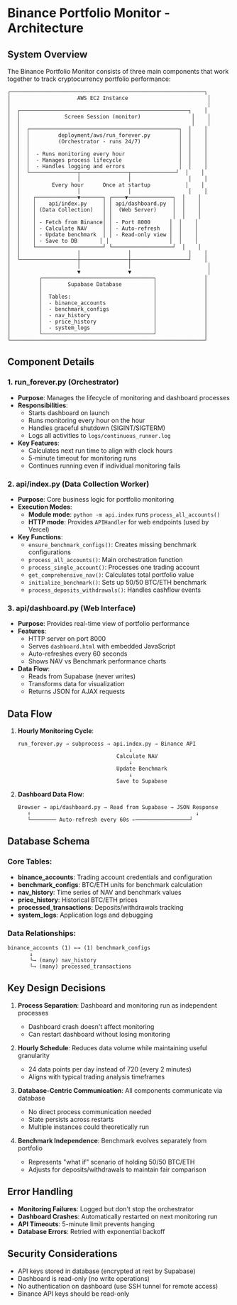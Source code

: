 # Binance Portfolio Monitor - Architecture

## System Overview

The Binance Portfolio Monitor consists of three main components that work together to track cryptocurrency portfolio performance:

```
┌─────────────────────────────────────────────────────────────┐
│                     AWS EC2 Instance                         │
│                                                              │
│  ┌─────────────────────────────────────────────────────┐    │
│  │              Screen Session (monitor)                │    │
│  │                                                      │    │
│  │  ┌───────────────────────────────────────────────┐  │    │
│  │  │         deployment/aws/run_forever.py         │  │    │
│  │  │         (Orchestrator - runs 24/7)            │  │    │
│  │  │                                               │  │    │
│  │  │  - Runs monitoring every hour                 │  │    │
│  │  │  - Manages process lifecycle                  │  │    │
│  │  │  - Handles logging and errors                 │  │    │
│  │  └───────────────┬───────────────┬──────────────┘  │    │
│  │                  │               │                  │    │
│  │          Every hour      Once at startup           │    │
│  │                  │               │                  │    │
│  │    ┌─────────────▼───────┐ ┌────▼──────────────┐  │    │
│  │    │    api/index.py     │ │ api/dashboard.py  │  │    │
│  │    │ (Data Collection)   │ │  (Web Server)     │  │    │
│  │    │                     │ │                   │  │    │
│  │    │ - Fetch from Binance│ │ - Port 8000      │  │    │
│  │    │ - Calculate NAV     │ │ - Auto-refresh   │  │    │
│  │    │ - Update benchmark  │ │ - Read-only view │  │    │
│  │    │ - Save to DB       │ │                   │  │    │
│  │    └─────────────────────┘ └───────────────────┘  │    │
│  │                  │               │                  │    │
│  └──────────────────┼───────────────┼──────────────────┘    │
│                     │               │                        │
│                     ▼               ▼                        │
│         ┌───────────────────────────────────┐               │
│         │        Supabase Database          │               │
│         │                                   │               │
│         │  Tables:                          │               │
│         │  - binance_accounts               │               │
│         │  - benchmark_configs              │               │
│         │  - nav_history                    │               │
│         │  - price_history                  │               │
│         │  - system_logs                    │               │
│         └───────────────────────────────────┘               │
└─────────────────────────────────────────────────────────────┘
```

## Component Details

### 1. **run_forever.py** (Orchestrator)
- **Purpose**: Manages the lifecycle of monitoring and dashboard processes
- **Responsibilities**:
  - Starts dashboard on launch
  - Runs monitoring every hour on the hour
  - Handles graceful shutdown (SIGINT/SIGTERM)
  - Logs all activities to `logs/continuous_runner.log`
- **Key Features**:
  - Calculates next run time to align with clock hours
  - 5-minute timeout for monitoring runs
  - Continues running even if individual monitoring fails

### 2. **api/index.py** (Data Collection Worker)
- **Purpose**: Core business logic for portfolio monitoring
- **Execution Modes**:
  - **Module mode**: `python -m api.index` runs `process_all_accounts()`
  - **HTTP mode**: Provides `APIHandler` for web endpoints (used by Vercel)
- **Key Functions**:
  - `ensure_benchmark_configs()`: Creates missing benchmark configurations
  - `process_all_accounts()`: Main orchestration function
  - `process_single_account()`: Processes one trading account
  - `get_comprehensive_nav()`: Calculates total portfolio value
  - `initialize_benchmark()`: Sets up 50/50 BTC/ETH benchmark
  - `process_deposits_withdrawals()`: Handles cashflow events

### 3. **api/dashboard.py** (Web Interface)
- **Purpose**: Provides real-time view of portfolio performance
- **Features**:
  - HTTP server on port 8000
  - Serves `dashboard.html` with embedded JavaScript
  - Auto-refreshes every 60 seconds
  - Shows NAV vs Benchmark performance charts
- **Data Flow**:
  - Reads from Supabase (never writes)
  - Transforms data for visualization
  - Returns JSON for AJAX requests

## Data Flow

1. **Hourly Monitoring Cycle**:
   ```
   run_forever.py → subprocess → api.index.py → Binance API
                                      ↓
                                  Calculate NAV
                                      ↓
                                  Update Benchmark
                                      ↓
                                  Save to Supabase
   ```

2. **Dashboard Data Flow**:
   ```
   Browser → api/dashboard.py → Read from Supabase → JSON Response
      ↑                                                    ↓
      └──────── Auto-refresh every 60s ←─────────────────┘
   ```

## Database Schema

### Core Tables:
- **binance_accounts**: Trading account credentials and configuration
- **benchmark_configs**: BTC/ETH units for benchmark calculation
- **nav_history**: Time series of NAV and benchmark values
- **price_history**: Historical BTC/ETH prices
- **processed_transactions**: Deposits/withdrawals tracking
- **system_logs**: Application logs and debugging

### Data Relationships:
```
binance_accounts (1) ←→ (1) benchmark_configs
       ↓
       └→ (many) nav_history
       └→ (many) processed_transactions
```

## Key Design Decisions

1. **Process Separation**: Dashboard and monitoring run as independent processes
   - Dashboard crash doesn't affect monitoring
   - Can restart dashboard without losing monitoring

2. **Hourly Schedule**: Reduces data volume while maintaining useful granularity
   - 24 data points per day instead of 720 (every 2 minutes)
   - Aligns with typical trading analysis timeframes

3. **Database-Centric Communication**: All components communicate via database
   - No direct process communication needed
   - State persists across restarts
   - Multiple instances could theoretically run

4. **Benchmark Independence**: Benchmark evolves separately from portfolio
   - Represents "what if" scenario of holding 50/50 BTC/ETH
   - Adjusts for deposits/withdrawals to maintain fair comparison

## Error Handling

- **Monitoring Failures**: Logged but don't stop the orchestrator
- **Dashboard Crashes**: Automatically restarted on next monitoring run
- **API Timeouts**: 5-minute limit prevents hanging
- **Database Errors**: Retried with exponential backoff

## Security Considerations

- API keys stored in database (encrypted at rest by Supabase)
- Dashboard is read-only (no write operations)
- No authentication on dashboard (use SSH tunnel for remote access)
- Binance API keys should be read-only